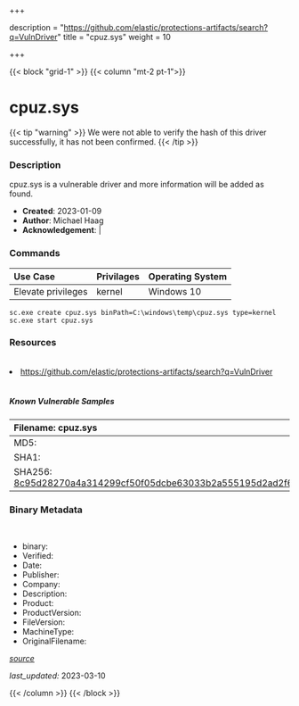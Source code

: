 +++

description = "https://github.com/elastic/protections-artifacts/search?q=VulnDriver"
title = "cpuz.sys"
weight = 10

+++


{{< block "grid-1" >}}
{{< column "mt-2 pt-1">}}




# cpuz.sys 


{{< tip "warning" >}}
We were not able to verify the hash of this driver successfully, it has not been confirmed.
{{< /tip >}}




### Description


cpuz.sys is a vulnerable driver and more information will be added as found.


- **Created**: 2023-01-09
- **Author**: Michael Haag
- **Acknowledgement**:  | [](https://twitter.com/)

### Commands

| Use Case | Privilages | Operating System | 
|:---- | ---- | ---- |
| Elevate privileges | kernel | Windows 10 |

```
sc.exe create cpuz.sys binPath=C:\windows\temp\cpuz.sys type=kernel
sc.exe start cpuz.sys
```

### Resources
<br>


<li><a href=" https://github.com/elastic/protections-artifacts/search?q=VulnDriver"> https://github.com/elastic/protections-artifacts/search?q=VulnDriver</a></li>


<br>


##### Known Vulnerable Samples

| Filename: cpuz.sys |
|:---- |
|MD5: <a href="https://www.virustotal.com/gui/file/{&#39;Filename&#39;: &#39;cpuz.sys&#39;, &#39;MD5&#39;: &#39;&#39;, &#39;SHA1&#39;: &#39;&#39;, &#39;SHA256&#39;: &#39;8c95d28270a4a314299cf50f05dcbe63033b2a555195d2ad2f678e09e00393e6&#39;}"></a>|
|SHA1: <a href="https://www.virustotal.com/gui/file/{&#39;Filename&#39;: &#39;cpuz.sys&#39;, &#39;MD5&#39;: &#39;&#39;, &#39;SHA1&#39;: &#39;&#39;, &#39;SHA256&#39;: &#39;8c95d28270a4a314299cf50f05dcbe63033b2a555195d2ad2f678e09e00393e6&#39;}"></a>|
|SHA256: <a href="https://www.virustotal.com/gui/file/{&#39;Filename&#39;: &#39;cpuz.sys&#39;, &#39;MD5&#39;: &#39;&#39;, &#39;SHA1&#39;: &#39;&#39;, &#39;SHA256&#39;: &#39;8c95d28270a4a314299cf50f05dcbe63033b2a555195d2ad2f678e09e00393e6&#39;}">8c95d28270a4a314299cf50f05dcbe63033b2a555195d2ad2f678e09e00393e6</a>|




### Binary Metadata
<br>

- binary: 
- Verified: 
- Date: 
- Publisher: 
- Company: 
- Description: 
- Product: 
- ProductVersion: 
- FileVersion: 
- MachineType: 
- OriginalFilename: 

[*source*](https://github.com/magicsword-io/LOLDrivers/tree/main/yaml/cpuz.sys.yml)

*last_updated:* 2023-03-10


{{< /column >}}
{{< /block >}}
